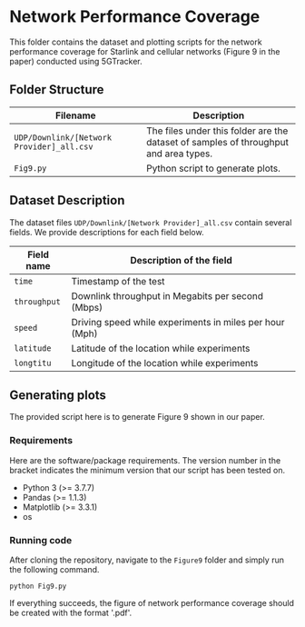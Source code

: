 # Network Performance Coverage

This folder contains the dataset and plotting scripts for the network performance coverage for Starlink and cellular networks (Figure 9 in the paper) conducted using 5GTracker.

## Folder Structure   

| Filename | Description |
|---|---|
| `UDP/Downlink/[Network Provider]_all.csv` | The files under this folder are the dataset of samples of throughput and area types. |
| `Fig9.py` | Python script to generate plots. |

## Dataset Description

The dataset files `UDP/Downlink/[Network Provider]_all.csv` contain several fields. We provide descriptions for each field below.

| Field name | Description of the field |
|---|---|
| `time` | Timestamp of the test |
| `throughput` | Downlink throughput in Megabits per second (Mbps) |
| `speed` | Driving speed while experiments in miles per hour (Mph) |
| `latitude` | Latitude of the location while experiments |
| `longtitu` | Longitude of the location while experiments |

## Generating plots

The provided script here is to generate Figure 9 shown in our paper.

### Requirements

Here are the software/package requirements. The version number in the bracket indicates the minimum version that our script has been tested on.

- Python 3 (>= 3.7.7)
- Pandas (>= 1.1.3)
- Matplotlib (>= 3.3.1)
- os

### Running code

After cloning the repository, navigate to the `Figure9` folder and simply run the following command.

`python Fig9.py`

If everything succeeds, the figure of network performance coverage should be created with the format '.pdf'.
